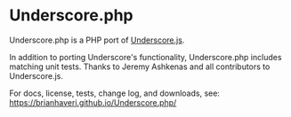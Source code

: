 Underscore.php
==============
Underscore.php is a PHP port of [Underscore.js](http://documentcloud.github.com/underscore/).

In addition to porting Underscore's functionality, Underscore.php includes matching unit tests. Thanks to Jeremy Ashkenas and all contributors to Underscore.js.

For docs, license, tests, change log, and downloads, see:
https://brianhaveri.github.io/Underscore.php/

